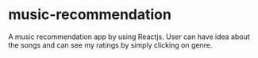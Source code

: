 # music-recommendation
A music recommendation app by using Reactjs. User can have idea about the songs and can see my ratings by simply clicking on genre.
